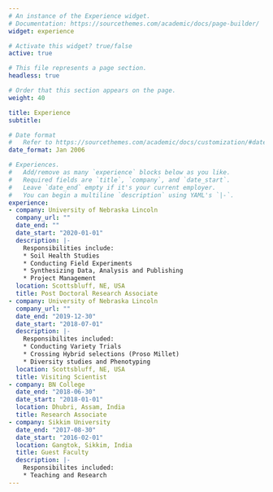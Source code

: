 ```yaml
---
# An instance of the Experience widget.
# Documentation: https://sourcethemes.com/academic/docs/page-builder/
widget: experience

# Activate this widget? true/false
active: true

# This file represents a page section.
headless: true

# Order that this section appears on the page.
weight: 40

title: Experience
subtitle:

# Date format
#   Refer to https://sourcethemes.com/academic/docs/customization/#date-format
date_format: Jan 2006

# Experiences.
#   Add/remove as many `experience` blocks below as you like.
#   Required fields are `title`, `company`, and `date_start`.
#   Leave `date_end` empty if it's your current employer.
#   You can begin a multiline `description` using YAML's `|-`.
experience:
- company: University of Nebraska Lincoln
  company_url: ""
  date_end: ""
  date_start: "2020-01-01"
  description: |-
    Responsibilities include:
    * Soil Health Studies
    * Conducting Field Experiments
    * Synthesizing Data, Analysis and Publishing
    * Project Management
  location: Scottsbluff, NE, USA
  title: Post Doctoral Research Associate
- company: University of Nebraska Lincoln
  company_url: ""
  date_end: "2019-12-30"
  date_start: "2018-07-01"
  description: |-
    Responsibilites included:
    * Conducting Variety Trials
    * Crossing Hybrid selections (Proso Millet)
    * Diversity studies and Phenotyping
  location: Scottsbluff, NE, USA
  title: Visiting Scientist
- company: BN College
  date_end: "2018-06-30"
  date_start: "2018-01-01"
  location: Dhubri, Assam, India
  title: Research Associate
- company: Sikkim University
  date_end: "2017-08-30"
  date_start: "2016-02-01"
  location: Gangtok, Sikkim, India
  title: Guest Faculty
  description: |-
    Responsibilites included:
    * Teaching and Research
---
```

